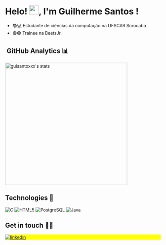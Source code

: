 <h1 align="left">Helo! <img src="https://raw.githubusercontent.com/kaueMarques/kaueMarques/master/hi.gif" height="30px">, I'm Guilherme Santos !</h1>

- 📚💻 Estudante de ciências da computação na UFSCAR Sorocaba
- 🟢🟣 Trainee na BeetsJr.


## &nbsp;GitHub Analytics 📊

<p align="left">
<img width="395em" src="https://github-readme-stats.vercel.app/api?username=guisantoxxx&hide=ranking&show_icons=true&theme=transparent&rank_icon=github" alt="guisantoxxx's stats"/>   
</p>

## Technologies 🔧
<p dir="auto">
  <img src="https://camo.githubusercontent.com/1bfef5ecde33e0d269c309829ae79939861e08cceda91f473119f596419a113b/68747470733a2f2f696d672e736869656c64732e696f2f62616467652f432d3030353939433f7374796c653d666f722d7468652d6261646765266c6f676f3d63266c6f676f436f6c6f723d7768697465" alt="C" data-canonical-src="https://img.shields.io/badge/C-00599C?style=for-the-badge&amp;logo=c&amp;logoColor=white" style="max-width: 100%;">
  
  <img src="https://camo.githubusercontent.com/10c7a8fa2cf317cc7c4af6f13efac086a9f0ea010f0dfc746c94e5cde310b339/68747470733a2f2f696d672e736869656c64732e696f2f62616467652f48544d4c352d4533344632363f7374796c653d666f722d7468652d6261646765266c6f676f3d68746d6c35266c6f676f436f6c6f723d7768697465" alt="HTML5" data-canonical-src="https://img.shields.io/badge/HTML5-E34F26?style=for-the-badge&amp;logo=html5&amp;logoColor=white" style="max-width: 100%;">
  
  <img src="https://camo.githubusercontent.com/4aed80090cf6326364d8fbc173e9d307293da717b071823b37d3514afcbcd98e/68747470733a2f2f696d672e736869656c64732e696f2f62616467652f506f737467726553514c2d3331363139323f7374796c653d666f722d7468652d6261646765266c6f676f3d706f737467726573716c266c6f676f436f6c6f723d7768697465" alt="PostgreSQL" data-canonical-src="https://img.shields.io/badge/PostgreSQL-316192?style=for-the-badge&amp;logo=postgresql&amp;logoColor=white" style="max-width: 100%;">
  
  <img src="https://camo.githubusercontent.com/011a4e2bb803e4ae1111f9d1bf17e9619952a0d1fc7d0ee625f85fc12ad6ffa5/68747470733a2f2f696d672e736869656c64732e696f2f62616467652f4a6176612d4544384230303f7374796c653d666f722d7468652d6261646765266c6f676f3d6f70656e6a646b266c6f676f436f6c6f723d7768697465" alt="Java" data-canonical-src="https://img.shields.io/badge/Java-ED8B00?style=for-the-badge&amp;logo=openjdk&amp;logoColor=white" style="max-width: 100%;">
</p>


## Get in touch 👨‍💻

<p align="left" style="background:yellow;">
  <a href="https://linkedin.com/in/guilherme-santos-521257258" target="_blank">
    <img align="center" src="https://img.shields.io/badge/-Guilherme Santos-05122A?style=flat&logo=linkedin" alt="linkedin"/>
</p>
